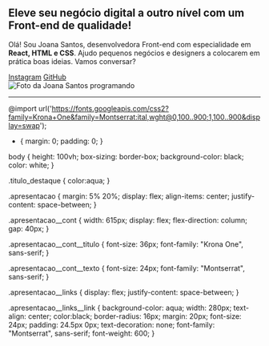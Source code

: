<!DOCTYPE html>
<html lang="pt-br">
<head>
    <meta charset="UTF-8"> 
    <meta http-equiv="X-UA-Compatible" content="IE=edge">
    <meta name="viewport" content="width=device-width, initial-scale=1.0">
    <title>Portifolio</title>
    <link rel="stylesheet"  href="style.css">
</head>
  <body>
    <header></header>
    <main class="apresentacao">
        <section class="apresentacao__cont">
            <h1 class="apresentacao__cont__titulo">
            Eleve seu negócio digital a outro nível 
            <strong class="titulo_destaque">com um Front-end de qualidade!
            </strong></h1>
            <p class="apresentacao__cont__texto">Olá! Sou Joana Santos, desenvolvedora 
            Front-end com especialidade em <strong>React, HTML e
            CSS</strong>. Ajudo pequenos negócios e designers a 
            colocarem em prática boas ideias. Vamos 
            conversar?</p>
          <div class="apresentacao__links">
              <a class="apresentacao__links__link" href="https://instagram.com/rafaballerini">Instagram</a>
              <a class="apresentacao__links__link" href="https://github.com/guilhermeonrails">GitHub</a>
          </div>
        </section>
        <img src="imagem joana.png" alt="Foto da Joana Santos programando">
    </main>
    <footer></footer>
  </body>
</html>

---------------------------------------------------------------------------------------------------------------------------------

@import url('https://fonts.googleapis.com/css2?family=Krona+One&family=Montserrat:ital,wght@0,100..900;1,100..900&display=swap');
* {
    margin: 0;
    padding: 0;
}


body {
     height: 100vh;
     box-sizing: border-box;
     background-color: black;
     color: white;
}

.titulo_destaque { 
    color:aqua;
}

.apresentacao { 
    margin: 5% 20%;
    display: flex;
    align-items: center;
    justify-content: space-between;
}

.apresentacao__cont {
    width: 615px;
    display: flex;
    flex-direction: column;
    gap: 40px;
}

.apresentacao__cont__titulo {
    font-size: 36px;
    font-family: "Krona One", sans-serif;
}

.apresentacao__cont__texto {
    font-size: 24px;
    font-family: "Montserrat", sans-serif;
}

.apresentacao__links {
    display: flex;
    justify-content: space-between;
}

.apresentacao__links__link {
    background-color: aqua;
    width: 280px;
    text-align: center;
    color:black;
    border-radius: 16px;
    margin: 20px;
    font-size: 24px;
    padding: 24.5px 0px;
    text-decoration: none;
    font-family: "Montserrat", sans-serif;
    font-weight: 600;
}
